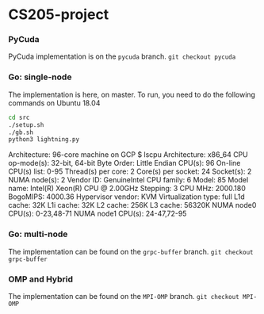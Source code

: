 # CS205-project

### PyCuda
PyCuda implementation is on the `pycuda` branch.
`git checkout pycuda`

### Go: single-node
The implementation is here, on master. To run, you need to do the following commands on Ubuntu 18.04
```bash
cd src
./setup.sh
./gb.sh
python3 lightning.py
```

Architecture: 96-core machine on GCP
$ lscpu
Architecture:            x86_64
CPU op-mode(s):          32-bit, 64-bit
Byte Order:              Little Endian
CPU(s):                  96
On-line CPU(s) list: 0-95
Thread(s) per core:  2
Core(s) per socket:  24
Socket(s):               2
NUMA node(s):            2
Vendor ID:               GenuineIntel
CPU family:              6
Model:                   85
Model name:              Intel(R) Xeon(R) CPU @ 2.00GHz
Stepping:                3
CPU MHz:                 2000.180
BogoMIPS:                4000.36
Hypervisor vendor:   KVM
Virtualization type: full
L1d cache:               32K
L1i cache:               32K
L2 cache:                256K
L3 cache:                56320K
NUMA node0 CPU(s):   0-23,48-71
NUMA node1 CPU(s):   24-47,72-95

### Go: multi-node
The implementation can be found on the `grpc-buffer` branch.
`git checkout grpc-buffer`

### OMP and Hybrid

The implementation can be found on the `MPI-OMP` branch. 
`git checkout MPI-OMP`

